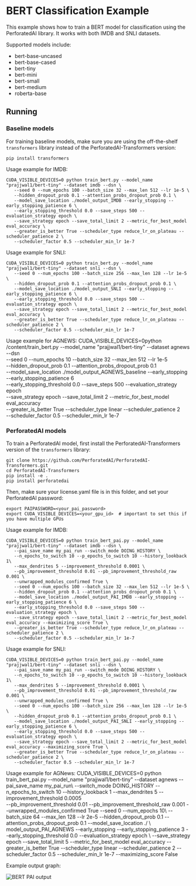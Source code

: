 # BERT Classification Example

This example shows how to train a BERT model for classification using the PerforatedAI library. It works with both IMDB and SNLI datasets. 

Supported models include: 
* bert-base-uncased
* bert-base-cased
* bert-tiny
* bert-mini
* bert-small
* bert-medium
* roberta-base


## Running

### Baseline models

For training baseline models, make sure you are using the off-the-shelf `transformers` library instead of the PerforatedAI-Transformers version:

    pip install transformers

Usage example for IMDB:

    CUDA_VISIBLE_DEVICES=0 python train_bert.py --model_name "prajjwal1/bert-tiny" --dataset imdb --dsn \
       --seed 0 --num_epochs 100 --batch_size 32 --max_len 512 --lr 1e-5 \
       --hidden_dropout_prob 0.1 --attention_probs_dropout_prob 0.1 \
       --model_save_location ./model_output_IMDB --early_stopping --early_stopping_patience 6 \
       --early_stopping_threshold 0.0 --save_steps 500 --evaluation_strategy epoch \
       --save_strategy epoch --save_total_limit 2 --metric_for_best_model eval_accuracy \
       --greater_is_better True --scheduler_type reduce_lr_on_plateau --scheduler_patience 2 \
       --scheduler_factor 0.5 --scheduler_min_lr 1e-7
       
Usage example for SNLI:

    CUDA_VISIBLE_DEVICES=0 python train_bert.py --model_name "prajjwal1/bert-tiny" --dataset snli --dsn \
       --seed 0 --num_epochs 100 --batch_size 256 --max_len 128 --lr 1e-5 \
       --hidden_dropout_prob 0.1 --attention_probs_dropout_prob 0.1 \
       --model_save_location ./model_output_SNLI --early_stopping --early_stopping_patience 6 \
       --early_stopping_threshold 0.0 --save_steps 500 --evaluation_strategy epoch \
       --save_strategy epoch --save_total_limit 2 --metric_for_best_model eval_accuracy \
       --greater_is_better True --scheduler_type reduce_lr_on_plateau --scheduler_patience 2 \
       --scheduler_factor 0.5 --scheduler_min_lr 1e-7

Usage example for AGNEWS:
    CUDA_VISIBLE_DEVICES=0python /content/train_bert.py --model_name "prajjwal1/bert-tiny" --dataset agnews --dsn \
        --seed 0 --num_epochs 10 --batch_size 32 --max_len 512 --lr 1e-5 \
        --hidden_dropout_prob 0.1 --attention_probs_dropout_prob 0.1 \
        --model_save_location ./model_output_AGNEWS_baseline --early_stopping --early_stopping_patience 6 \
        --early_stopping_threshold 0.0 --save_steps 500 --evaluation_strategy epoch \
        --save_strategy epoch --save_total_limit 2 --metric_for_best_model eval_accuracy \
        --greater_is_better True --scheduler_type linear --scheduler_patience 2 \
        --scheduler_factor 0.5 --scheduler_min_lr 1e-7


### PerforatedAI models

To train a PerforatedAI model, first install the PerforatedAI-Transformers version of the `transformers` library:

    git clone https://github.com/PerforatedAI/PerforatedAI-Transformers.git
    cd PerforatedAI-Transformers
    pip install -e .
    pip install perforatedai


Then, make sure your license.yaml file is in this folder, and set your PerforatedAI password:

    export PAIPASSWORD=<your_pai_password>
    export CUDA_VISIBLE_DEVICES=<your_gpu_id>  # important to set this if you have multiple GPUs
    

Usage example for IMDB:

    CUDA_VISIBLE_DEVICES=0 python train_bert_pai.py --model_name "prajjwal1/bert-tiny" --dataset imdb --dsn \
       --pai_save_name my_pai_run --switch_mode DOING_HISTORY \
       --n_epochs_to_switch 10 --p_epochs_to_switch 10 --history_lookback 1\
       --max_dendrites 5 --improvement_threshold 0.0001 \
       --pb_improvement_threshold 0.01 --pb_improvement_threshold_raw 0.001 \
       --unwrapped_modules_confirmed True \
       --seed 0 --num_epochs 100 --batch_size 32 --max_len 512 --lr 1e-5 \
       --hidden_dropout_prob 0.1 --attention_probs_dropout_prob 0.1 \
       --model_save_location ./model_output_PAI_IMDB --early_stopping --early_stopping_patience 6 \
       --early_stopping_threshold 0.0 --save_steps 500 --evaluation_strategy epoch \
       --save_strategy epoch --save_total_limit 2 --metric_for_best_model eval_accuracy --maximizing_score True \
       --greater_is_better True --scheduler_type reduce_lr_on_plateau --scheduler_patience 2 \
       --scheduler_factor 0.5 --scheduler_min_lr 1e-7

Usage example for SNLI:

    CUDA_VISIBLE_DEVICES=0 python train_bert_pai.py --model_name "prajjwal1/bert-tiny" --dataset snli --dsn \
       --pai_save_name my_pai_run --switch_mode DOING_HISTORY \
       --n_epochs_to_switch 10 --p_epochs_to_switch 10 --history_lookback 1\
       --max_dendrites 5 --improvement_threshold 0.0001 \
       --pb_improvement_threshold 0.01 --pb_improvement_threshold_raw 0.001 \
       --unwrapped_modules_confirmed True \
       --seed 0 --num_epochs 100 --batch_size 256 --max_len 128 --lr 1e-5 \
       --hidden_dropout_prob 0.1 --attention_probs_dropout_prob 0.1 \
       --model_save_location ./model_output_PAI_SNLI --early_stopping --early_stopping_patience 6 \
       --early_stopping_threshold 0.0 --save_steps 500 --evaluation_strategy epoch \
       --save_strategy epoch --save_total_limit 2 --metric_for_best_model eval_accuracy --maximizing_score True \
       --greater_is_better True --scheduler_type reduce_lr_on_plateau --scheduler_patience 2 \
       --scheduler_factor 0.5 --scheduler_min_lr 1e-7

Usage example for AGNews:
    CUDA_VISIBLE_DEVICES=0 python train_bert_pai.py --model_name "prajjwal1/bert-tiny" --dataset agnews --pai_save_name my_pai_run\ --switch_mode DOING_HISTORY --n_epochs_to_switch 10 --history_lookback 1 --max_dendrites 5 --improvement_threshold 0.0005\
    --pb_improvement_threshold 0.01 --pb_improvement_threshold_raw 0.001 --unwrapped_modules_confirmed True --seed 0 --num_epochs 10\ --batch_size 64 --max_len 128 --lr 2e-5 --hidden_dropout_prob 0.1 --attention_probs_dropout_prob 0.1 --model_save_location ./ \ model_output_PAI_AGNEWS --early_stopping --early_stopping_patience 3 --early_stopping_threshold 0.0 --evaluation_strategy epoch \ --save_strategy epoch --save_total_limit 5 --metric_for_best_model eval_accuracy --greater_is_better True --scheduler_type linear --scheduler_patience 2 --scheduler_factor 0.5 --scheduler_min_lr 1e-7 --maximizing_score False


Example output graph:

![BERT PAI output](ExamplePAIGraph.png "ExamplePAIGraph")
